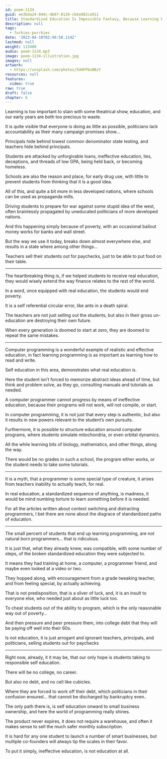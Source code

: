 ```yaml
---
id: poem-1134
guid: ee3bda24-844c-4b87-8128-cb4a982ca911
title: Standardized Education Is Impossible Fantasy, Because Learning Requires A Unique Sequence
description: null
tags:
  - furkies-purrkies
date: '2023-04-10T02:40:58.114Z'
lastmod: null
weight: 113400
audio: poem-1134.mp3
image: poem-1134-illustration.jpg
images: null
artwork:
  - https://unsplash.com/photos/5UHFPbvBBzY
resources: null
features:
  video: true
raw: true
draft: false
chapter: 6
---
```


Learning is too important to stain with some theatrical show,
education, and our early years are both too precious to waste.

It is quite visible that everyone is doing as little as possible,
politicians lack accountability as their many campaign promises show…

Principals hide behind lowest common denominator state testing,
and teachers hide behind principals.

Students are attacked by unforgivable loans, ineffective education,
lies, deceptions, and threads of low GPA, being held back, or becoming homeless.

Schools are also the reason and place, for early drug use,
with little to prevent students from thinking that it is a good idea.

All of this, and quite a bit more in less developed nations,
where schools can be used as propaganda mills.

Driving students to prepare for war against some stupid idea of the west,
often brainlessly propagated by uneducated politicians of more developed nations.

And this happening simply because of poverty,
with an occasional bailout money works for banks and wall street.

But the way we use it today, breaks down almost everywhere else,
and results in a state where among other things…

Teachers sell their students out for paychecks,
just to be able to put food on their table.

---

The heartbreaking thing is, if we helped students to receive real education,
they would wisely extend the way finance relates to the rest of the world.

In a word, once equipped with real education,
the students would end poverty.

It is a self referential circular error,
like ants in a death spiral.

The teachers are not just selling out the students,
but also in their gross un-education are destroying their own future.

When every generation is doomed to start at zero,
they are doomed to repeat the same mistakes.

---

Computer programming is a wonderful example of realistic and effective education,
in fact learning programming is as important as learning how to read and write.

Self education in this area,
demonstrates what real education is.

Here the student isn’t forced to memorize abstract ideas ahead of time,
but think and problem solve, as they go, consulting manuals and tutorials as needed.

A computer programmer cannot progress by means of ineffective education,
because their programs will not work, will not compile, or start.

In computer programming, it is not just that every step is authentic,
but also it results in new powers relevant to the student’s own pursuits.

Furthermore, it is possible to structure education around computer programs,
where students simulate mitochondria, or even orbital dynamics.

All the while learning bits of biology, mathematics, and other things,
along the way.

There would be no grades in such a school,
the program either works, or the student needs to take some tutorials.

---

It is a myth, that a programmer is some special type of creature,
it arises from teachers inability to actually teach, for real.

In real education, a standardized sequence of anything,
is madness,
it would be mind numbing torture to learn something before it is needed.

For all the articles written about context switching and distracting programmers,
I bet there are none about the disgrace of standardized paths of education.

---

The small percent of students that end up learning programming,
are not natural born programmers… that is ridiculous.

It is just that, what they already knew, was compatible,
with some number of steps, of the broken standardized education they were subjected to.

It means they had training at home, a computer, a programmer friend,
and maybe even looked at a video or two.

They hopped along, with encouragement from a grade tweaking teacher,
and from feeling special, by actually achieving.

That is not predisposition, that is a sliver of luck, and,
it is an insult to everyone else, who needed just about as little luck too.

To cheat students out of the ability to program,
which is  the only reasonable way out of poverty…

And then pressure and peer pressure them,
into college debt that they will be paying off well into their 60s.

Is not education, it is just arrogant and ignorant teachers, principals, and politicians,
selling students out for paychecks

---

Right now, already, it it may be,
that our only hope is students taking to responsible self education.

There will be no college,
no career.

But also no debt,
and no cell like cubicles.

Where they are forced to work off their debt, which politicians in their confusion ensured…
that cannot be discharged by bankruptcy even..

The only path there is, is self education onward to small business ownership,
and here the world of programming really shines.

The product never expires, it does not require a warehouse,
and often it makes sense to sell the much safer monthly subscription.

It is hard for any one student to launch a number of smart businesses,
but multiple co-founders will always tip the scales in their favor.

To put it simply, ineffective education,
is not education at all.
